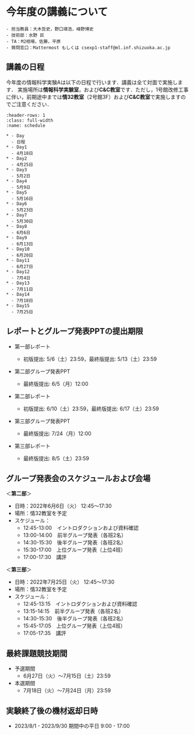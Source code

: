 # 今年度の講義について

```{admonition} 連絡先
- 担当教員：大木哲史，野口靖浩，峰野博史
- 技術部：水野 匠
- TA：M2相場，佐藤，平原
- 質問窓口：Mattermost もしくは csexp1-staff@ml.inf.shizuoka.ac.jp
```

## 講義の日程

今年度の情報科学実験Aは以下の日程で行います．講義は全て対面で実施します．
実施場所は**情報科学実験室**，および**C&amp;C教室**です．ただし，1号館改修工事に伴い，前期途中までは**情32教室**（2号館3F）および**C&amp;C教室**で実施しますのでご注意ください．

```{list-table} 情報科学実験Aスケジュール
:header-rows: 1
:class: full-width
:name: schedule

* - Day
  - 日程
* - Day1
  - 4月18日
* - Day2 
  - 4月25日
* - Day3
  - 5月2日
* - Day4
  - 5月9日
* - Day5
  - 5月16日
* - Day6
  - 5月23日
* - Day7
  - 5月30日
* - Day8
  - 6月6日
* - Day9
  - 6月13日
* - Day10
  - 6月20日
* - Day11
  - 6月27日
* - Day12
  - 7月4日
* - Day13
  - 7月11日
* - Day14
  - 7月18日
* - Day15
  - 7月25日
```

## レポートとグループ発表PPTの提出期限

- 第一部レポート
    - 初版提出: 5/6（土）23:59，最終版提出: 5/13（土）23:59

- 第二部グループ発表PPT
    - 最終版提出: 6/5（月）12:00

- 第二部レポート
    - 初版提出: 6/10（土）23:59，最終版提出: 6/17（土）23:59

- 第三部グループ発表PPT
    - 最終版提出: 7/24（月）12:00

- 第三部レポート
    - 最終版提出: 8/5（土）23:59

## グループ発表会のスケジュールおよび会場

＜**第二部**＞

-   日時：2022年6月6日（火） 12:45〜17:30
-   場所：情32教室を予定
-   スケジュール：
    -   12:45-13:00　イントロダクションおよび資料確認
    -   13:00-14:00　前半グループ発表（各班2名）
    -   14:30-15:30　後半グループ発表（各班2名）
    -   15:30-17:00　上位グループ発表（上位4班）
    -   17:00-17:30　講評

＜**第三部**＞

-   日時：2022年7月25日（火） 12:45〜17:30
-   場所：情32教室を予定
-   スケジュール：
    -   12:45-13:15　イントロダクションおよび資料確認
    -   13:15-14:15　前半グループ発表（各班2名）
    -   14:30-15:30　後半グループ発表（各班2名）
    -   15:45-17:05　上位グループ発表（上位4班）
    -   17:05-17:35　講評


## 最終課題競技期間
- 予選期間
  - 6月27日（火）〜7月15日（土）23:59
- 本選期間
  - 7月18日（火）〜7月24日（月）23:59


## 実験終了後の機材返却日時
- 2023/8/1 - 2023/9/30 期間中の平日 9:00 - 17:00